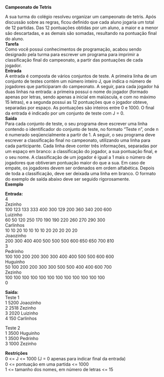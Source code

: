****Campeonato de Tetris**** 

A sua turma do colégio resolveu organizar um campeonato de tetris. Após discussão sobre as regras, ﬁcou deﬁnido que cada aluno jogaria um total de 12 partidas. Das 12 pontuações obtidas por um aluno, a maior e a menor são descartadas, e as demais são somadas, resultando na pontuação ﬁnal do aluno. <br>
****Tarefa**** <br>
Como você possui conhecimentos de programação, acabou sendo designado pela turma para escrever um programa para imprimir a classiﬁcação ﬁnal do campeonato, a partir das pontuações de cada jogador. <br>
****Entrada**** <br>
A entrada é composta de vários conjuntos de teste. A primeira linha de um conjunto de testes contém um número inteiro J, que indica o número de jogadores que participaram do campeonato. A seguir, para cada jogador há duas linhas na entrada: a primeira possui o nome do jogador (formado apenas por letras, sendo apenas a inicial em maiúscula, e com no máximo 15 letras), e a segunda possui as 12 pontuações que o jogador obteve, separadas por espaço. As pontuações são inteiros entre 0 e 1000. O ﬁnal da entrada é indicado por um conjunto de teste com J = 0. <br>
****Saída**** <br>
Para cada conjunto de teste, o seu programa deve escrever uma linha contendo o identiﬁcador do conjunto de teste, no formato “Teste n”, onde n é numerado seqüencialmente a partir de 1. A seguir, o seu programa deve escrever a classiﬁcação ﬁnal no campeonato, utilizando uma linha para cada participante. Cada linha deve conter três informações, separadas por um espaço em branco: a classiﬁcação do jogador, a sua pontuação ﬁnal, e o seu nome. A classiﬁcação de um jogador é igual a 1 mais o número de jogadores que obtiveram pontuação maior do que a sua. Em caso de empate, os jogadores devem ser ordenados em ordem alfabética. Depois de toda a classiﬁcação, deve ser deixada uma linha em branco. O formato do exemplo de saída abaixo deve ser seguido rigorosamente. <br>
****Exemplo**** <br>

**Entrada:** <br>
4 <br>
Zezinho <br>
100 123 133 333 400 300 129 200 360 340 200 600 <br>
Luizinho <br>
60 50 120 250 170 190 190 220 260 270 290 300 <br>
Carlinhos <br>
10 10 20 10 10 10 10 20 20 20 20 20 <br>
Joaozinho <br>
200 300 400 400 500 500 500 600 650 650 700 810 <br>
3 <br>
Pedrinho <br>
100 100 200 200 300 300 400 400 500 500 600 600 <br>
Huguinho <br>
50 100 200 200 300 300 500 500 400 400 600 700 <br>
Zezinho <br>
100 100 100 100 100 100 100 100 100 100 100 100 <br>
0 <br>

**Saída:** <br>
Teste 1 <br>
1 5200 Joaozinho <br>
2 2518 Zezinho <br>
3 2020 Luizinho <br>
4 150 Carlinhos <br>

Teste 2 <br>
1 3500 Huguinho <br>
1 3500 Pedrinho <br>
3 1000 Zezinho <br>

****Restrições**** <br>
0 <= J <= 1000 (J = 0 apenas para indicar ﬁnal da entrada) <br>
0 <= pontuação em uma partida <= 1000 <br>
1 <= tamanho dos nomes, em número de letras <= 15